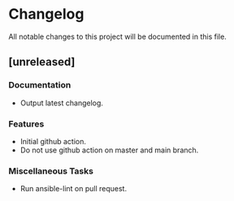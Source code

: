 # Changelog

All notable changes to this project will be documented in this file.

## [unreleased]

### Documentation

- Output latest changelog.

### Features

- Initial github action.
- Do not use github action on master and main branch.

### Miscellaneous Tasks

- Run ansible-lint on pull request.
<!-- generated by git-cliff -->
